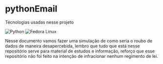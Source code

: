# pythonEmail

Técnologias usadas nesse projeto    

![Python](https://img.shields.io/badge/Python-3776AB?style=for-the-badge&logo=python&logoColor=white) ![Fedora Linux](https://img.shields.io/badge/Fedora-294172?style=for-the-badge&logo=fedora&logoColor=white)



Nesse documento vamos fazer uma simulação de como seria o roubo de dados de maneira desapercebida, lembro que tudo que está nesse repositório serve para material de estudos e informação, reforço que esse repositório não foi feito na intenção de infracionar nenhum regimento de lei.

